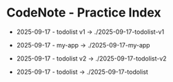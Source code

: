 # CodeNote - Practice Index

- 2025-09-17 - todolist v1 → ./2025-09-17-todolist-v1
- 2025-09-17 - my-app      → ./2025-09-17-my-app

- 2025-09-17 - todolist v2 → ./2025-09-17-todolist-v2
- 2025-09-17 - todolist → ./2025-09-17-todolist
